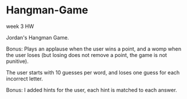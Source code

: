 # Hangman-Game
week 3 HW

Jordan's Hangman Game.

Bonus: Plays an applause when the user wins a point, and a womp when the user loses (but losing does not remove a point, the game is not punitive).

The user starts with 10 guesses per word, and loses one guess for each incorrect letter.

Bonus: I added hints for the user, each hint is matched to each answer.